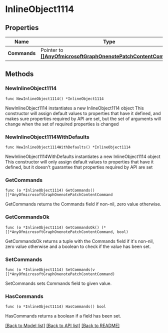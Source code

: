 # InlineObject1114

## Properties

Name | Type | Description | Notes
------------ | ------------- | ------------- | -------------
**Commands** | Pointer to [**[]AnyOfmicrosoftGraphOnenotePatchContentCommand**](AnyOfmicrosoftGraphOnenotePatchContentCommand.md) |  | [optional] 

## Methods

### NewInlineObject1114

`func NewInlineObject1114() *InlineObject1114`

NewInlineObject1114 instantiates a new InlineObject1114 object
This constructor will assign default values to properties that have it defined,
and makes sure properties required by API are set, but the set of arguments
will change when the set of required properties is changed

### NewInlineObject1114WithDefaults

`func NewInlineObject1114WithDefaults() *InlineObject1114`

NewInlineObject1114WithDefaults instantiates a new InlineObject1114 object
This constructor will only assign default values to properties that have it defined,
but it doesn't guarantee that properties required by API are set

### GetCommands

`func (o *InlineObject1114) GetCommands() []*AnyOfmicrosoftGraphOnenotePatchContentCommand`

GetCommands returns the Commands field if non-nil, zero value otherwise.

### GetCommandsOk

`func (o *InlineObject1114) GetCommandsOk() (*[]*AnyOfmicrosoftGraphOnenotePatchContentCommand, bool)`

GetCommandsOk returns a tuple with the Commands field if it's non-nil, zero value otherwise
and a boolean to check if the value has been set.

### SetCommands

`func (o *InlineObject1114) SetCommands(v []*AnyOfmicrosoftGraphOnenotePatchContentCommand)`

SetCommands sets Commands field to given value.

### HasCommands

`func (o *InlineObject1114) HasCommands() bool`

HasCommands returns a boolean if a field has been set.


[[Back to Model list]](../README.md#documentation-for-models) [[Back to API list]](../README.md#documentation-for-api-endpoints) [[Back to README]](../README.md)


